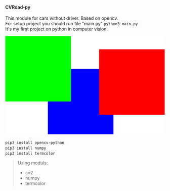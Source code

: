 #### CVRoad-py

This module for cars without driver. Based on opencv.  
For setup project you should run file "main.py" `python3 main.py`  
It's my first project on python in computer vision.

![cv-image](img.svg)
  
`pip3 install opencv-python`  
`pip3 install numpy`  
`pip3 install termcolor`  


>Using moduls:  
>* cv2  
>* numpy  
>* termcolor  
